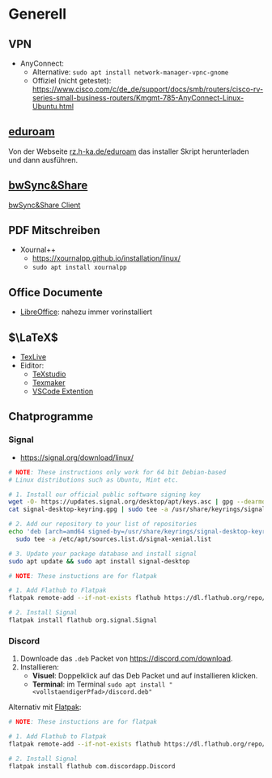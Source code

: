# Generell

## VPN

* AnyConnect:
  * Alternative: `sudo apt install network-manager-vpnc-gnome`
  * Offiziel (nicht getestet): <https://www.cisco.com/c/de_de/support/docs/smb/routers/cisco-rv-series-small-business-routers/Kmgmt-785-AnyConnect-Linux-Ubuntu.html>

## [eduroam](https://eduroam.org/)

Von der Webseite [rz.h-ka.de/eduroam](https://rz.h-ka.de/eduroam) das installer Skript herunterladen und dann ausführen.

## [bwSync&Share](https://bwsyncandshare.kit.edu)
[bwSync&Share Client](https://customerupdates.nextcloud.com/kk1eoZCTo0kI5HpGE3IT/)

## PDF Mitschreiben

* Xournal++
  * <https://xournalpp.github.io/installation/linux/>
  * `sudo apt install xournalpp`
  
## Office Documente

* [LibreOffice](https://de.libreoffice.org/): nahezu immer vorinstalliert
  
## $\LaTeX$

* [TexLive](https://www.tug.org/texlive/quickinstall.html)
* Eiditor:
  * [TeXstudio](https://www.texstudio.org/)
  * [Texmaker](https://www.xm1math.net/texmaker/)
  * [VSCode Extention](https://marketplace.visualstudio.com/items?itemName=James-Yu.latex-workshop)

## Chatprogramme

### Signal

* <https://signal.org/download/linux/>

```bash
# NOTE: These instructions only work for 64 bit Debian-based
# Linux distributions such as Ubuntu, Mint etc.

# 1. Install our official public software signing key
wget -O- https://updates.signal.org/desktop/apt/keys.asc | gpg --dearmor > signal-desktop-keyring.gpg
cat signal-desktop-keyring.gpg | sudo tee -a /usr/share/keyrings/signal-desktop-keyring.gpg > /dev/null

# 2. Add our repository to your list of repositories
echo 'deb [arch=amd64 signed-by=/usr/share/keyrings/signal-desktop-keyring.gpg] https://updates.signal.org/desktop/apt xenial main' |\
  sudo tee -a /etc/apt/sources.list.d/signal-xenial.list

# 3. Update your package database and install signal
sudo apt update && sudo apt install signal-desktop
```
```bash
# NOTE: These instuctions are for flatpak

# 1. Add Flathub to Flatpak
flatpak remote-add --if-not-exists flathub https://dl.flathub.org/repo/flathub.flatpakrepo

# 2. Install Signal
flatpak install flathub org.signal.Signal
```

### Discord

1. Downloade das `.deb` Packet von <https://discord.com/download>.
2. Installieren:
   * **Visuel**: Doppelklick auf das Deb Packet und auf installieren klicken.
   * **Terminal**: im Terminal `sudo apt install "<vollstaendigerPfad>/discord.deb"`

Alternativ mit [Flatpak](https://flatpak.org/):
```bash
# NOTE: These instuctions are for flatpak

# 1. Add Flathub to Flatpak
flatpak remote-add --if-not-exists flathub https://dl.flathub.org/repo/flathub.flatpakrepo

# 2. Install Signal
flatpak install flathub com.discordapp.Discord
```

